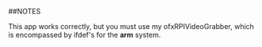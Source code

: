 ##NOTES

This app works correctly, but you must use my ofxRPIVideoGrabber, which is encompassed by ifdef's for the __arm__ system.
